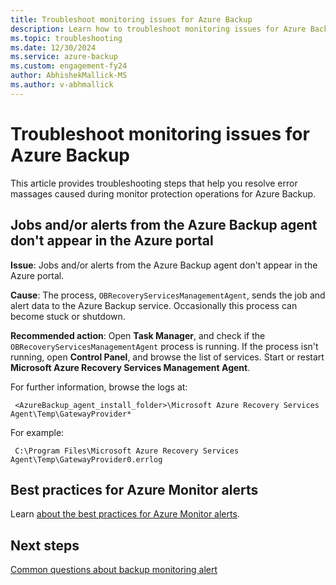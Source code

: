 ```yaml
---
title: Troubleshoot monitoring issues for Azure Backup
description: Learn how to troubleshoot monitoring issues for Azure Backup.
ms.topic: troubleshooting
ms.date: 12/30/2024
ms.service: azure-backup
ms.custom: engagement-fy24
author: AbhishekMallick-MS
ms.author: v-abhmallick
---
```


# Troubleshoot monitoring issues for Azure Backup

This article provides troubleshooting steps that help you resolve error massages caused during monitor protection operations for Azure Backup.

## Jobs and/or alerts from the Azure Backup agent don't appear in the Azure portal

**Issue**: Jobs and/or alerts from the Azure Backup agent don't appear in the Azure portal.

**Cause**: The process, ```OBRecoveryServicesManagementAgent```, sends the job and alert data to the Azure Backup service. Occasionally this process can become stuck or shutdown.

**Recommended action**: Open **Task Manager**, and check if the ```OBRecoveryServicesManagementAgent``` process is running. If the process isn't running, open **Control Panel**, and browse the list of services. Start or restart **Microsoft Azure Recovery Services Management Agent**.

For further information, browse the logs at:

```PATH
 <AzureBackup_agent_install_folder>\Microsoft Azure Recovery Services Agent\Temp\GatewayProvider*
```

For example:

```EXAMPLE
 C:\Program Files\Microsoft Azure Recovery Services Agent\Temp\GatewayProvider0.errlog
```

## Best practices for Azure Monitor alerts

Learn [about the best practices for Azure Monitor alerts](/azure/azure-monitor/best-practices-alerts).

## Next steps

[Common questions about backup monitoring alert](backup-azure-monitor-alert-faq.yml)
